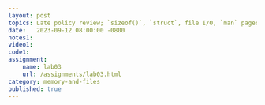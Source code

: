```yaml
---
layout: post
topics: Late policy review; `sizeof()`, `struct`, file I/O, `man` pages
date:   2023-09-12 08:00:00 -0800
notes1: 
video1: 
code1: 
assignment:
    name: lab03
    url: /assignments/lab03.html
category: memory-and-files
published: true
---
```

